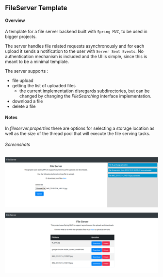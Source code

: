 ## FileServer Template

#### Overview

A template for a file server backend built with `Spring MVC`, 
to be used in bigger projects.  

The server handles file related requests asynchronously and for each upload it 
sends a notification to the user with `Server Sent Events`. 
No authentication mechanism is included and the UI is simple, since this is meant 
to be a minimal template.

The server supports :
* file upload
* getting the list of uploaded files
    * the current implementation disregards subdirectories, but can be changed by 
    changing the *FileSearching* interface implementation.
* download a file
* delete a file

#### Notes

In *fileserver.properties* there are options for selecting a storage location 
as well as the size of the thread pool that will execute the file serving tasks. 

###### Screenshots
![fileserver_upload_screenshot](screenshots/file_server_upload.png)

![fileserver_download_screenshot](screenshots/file_server_download.png)